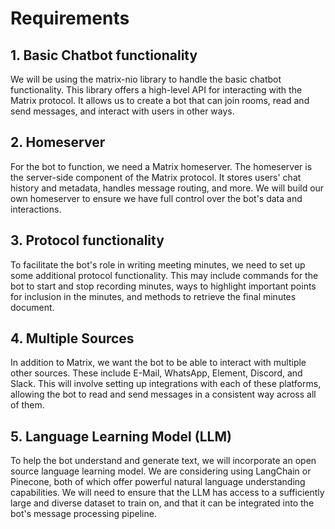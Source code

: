 # Requirements

## 1. Basic Chatbot functionality

We will be using the matrix-nio library to handle the basic chatbot functionality. This library offers a high-level API for interacting with the Matrix protocol. It allows us to create a bot that can join rooms, read and send messages, and interact with users in other ways.

## 2. Homeserver

For the bot to function, we need a Matrix homeserver. The homeserver is the server-side component of the Matrix protocol. It stores users' chat history and metadata, handles message routing, and more. We will build our own homeserver to ensure we have full control over the bot's data and interactions.

## 3. Protocol functionality

To facilitate the bot's role in writing meeting minutes, we need to set up some additional protocol functionality. This may include commands for the bot to start and stop recording minutes, ways to highlight important points for inclusion in the minutes, and methods to retrieve the final minutes document.

## 4. Multiple Sources

In addition to Matrix, we want the bot to be able to interact with multiple other sources. These include E-Mail, WhatsApp, Element, Discord, and Slack. This will involve setting up integrations with each of these platforms, allowing the bot to read and send messages in a consistent way across all of them.

## 5. Language Learning Model (LLM)

To help the bot understand and generate text, we will incorporate an open source language learning model. We are considering using LangChain or Pinecone, both of which offer powerful natural language understanding capabilities. We will need to ensure that the LLM has access to a sufficiently large and diverse dataset to train on, and that it can be integrated into the bot's message processing pipeline.
